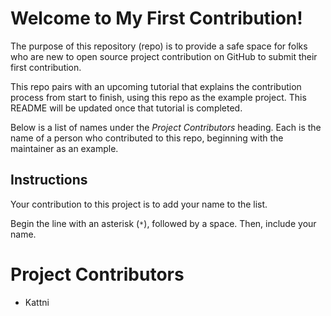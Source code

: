 # Welcome to My First Contribution!
The purpose of this repository (repo) is to provide a safe space for folks who are new to open source project contribution on GitHub to submit their first contribution.

This repo pairs with an upcoming tutorial that explains the contribution process from start to finish, using this repo as the example project. This README will be updated once that tutorial is completed.

Below is a list of names under the _Project Contributors_ heading. Each is the name of a person who contributed to this repo, beginning with the maintainer as an example. 

## Instructions
Your contribution to this project is to add your name to the list. 

Begin the line with an asterisk (`*`), followed by a space. Then, include your name.

# Project Contributors
* Kattni